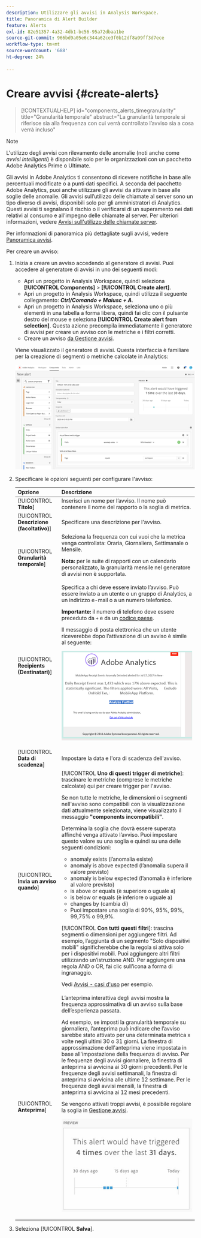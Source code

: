```yaml
---
description: Utilizzare gli avvisi in Analysis Workspace.
title: Panoramica di Alert Builder
feature: Alerts
exl-id: 82e51357-4a32-4db1-bc56-95a72dbaa1be
source-git-commit: 966bd9a05e6c344a62ce3f0b12df8a99ff3d7ece
workflow-type: tm+mt
source-wordcount: '688'
ht-degree: 24%

---
```


# Creare avvisi {#create-alerts}

<!-- markdownlint-disable MD034 -->

>[!CONTEXTUALHELP]
>id="components_alerts_timegranularity"
>title="Granularità temporale"
>abstract="La granularità temporale si riferisce sia alla frequenza con cui verrà controllato l’avviso sia a cosa verrà incluso"

<!-- markdownlint-enable MD034 -->

>[!NOTE]
>
>L&#39;utilizzo degli avvisi con rilevamento delle anomalie (noti anche come _avvisi intelligenti_) è disponibile solo per le organizzazioni con un pacchetto Adobe Analytics Prime o Ultimate.

Gli avvisi in Adobe Analytics ti consentono di ricevere notifiche in base alle percentuali modificate o a punti dati specifici. A seconda del pacchetto Adobe Analytics, puoi anche utilizzare gli avvisi da attivare in base alle soglie delle anomalie. Gli avvisi sull’utilizzo delle chiamate al server sono un tipo diverso di avvisi, disponibili solo per gli amministratori di Analytics. Questi avvisi ti segnalano il rischio o il verificarsi di un superamento nei dati relativi al consumo e all’impegno delle chiamate al server. Per ulteriori informazioni, vedere [Avvisi sull&#39;utilizzo delle chiamate server](/help/admin/admin/c-server-call-usage/scu-alerts.md).

Per informazioni di panoramica più dettagliate sugli avvisi, vedere [Panoramica avvisi](/help/components/c-alerts/intellligent-alerts.md).

Per creare un avviso:

1. Inizia a creare un avviso accedendo al generatore di avvisi. Puoi accedere al generatore di avvisi in uno dei seguenti modi:

   * Apri un progetto in Analysis Workspace, quindi seleziona **[!UICONTROL Components]** > **[!UICONTROL Create alert]**.
   * Apri un progetto in Analysis Workspace, quindi utilizza il seguente collegamento: ***Ctrl/Comando + Maiusc + A***.
   * Apri un progetto in Analysis Workspace, seleziona uno o più elementi in una tabella a forma libera, quindi fai clic con il pulsante destro del mouse e seleziona **[!UICONTROL Create alert from selection]**. Questa azione precompila immediatamente il generatore di avvisi per creare un avviso con le metriche e i filtri corretti.
   * Creare un avviso [da Gestione avvisi](/help/components/c-alerts/alert-manager.md#create-alerts).

   Viene visualizzato il generatore di avvisi. Questa interfaccia è familiare per la creazione di segmenti o metriche calcolate in Analytics:

   ![](assets/alert-builder.png)

1. Specificare le opzioni seguenti per configurare l&#39;avviso:

   | Opzione | Descrizione |
   |---------|----------|
   | [!UICONTROL **Titolo**] | Inserisci un nome per l’avviso. Il nome può contenere il nome del rapporto o la soglia di metrica. |
   | [!UICONTROL **Descrizione (facoltativo)**] | Specificare una descrizione per l&#39;avviso. |
   | [!UICONTROL **Granularità temporale**] | Seleziona la frequenza con cui vuoi che la metrica venga controllata: Oraria, Giornaliera, Settimanale o Mensile.<p><b>Nota:</b> per le suite di rapporti con un calendario personalizzato, la granularità mensile nel generatore di avvisi non è supportata.<!--true?--></p> |
   | [!UICONTROL **Recipients (Destinatari)**] | Specifica a chi deve essere inviato l’avviso. Può essere inviato a un utente o un gruppo di Analytics, a un indirizzo e-mail o a un numero telefonico.<p><b>Importante:</b> il numero di telefono deve essere preceduto da `+` e da un [codice paese](https://countrycode.org/).</p><p>Il messaggio di posta elettronica che un utente riceverebbe dopo l’attivazione di un avviso è simile al seguente:</p><p>![](assets/alerts-email.PNG)</p> |
   | [!UICONTROL **Data di scadenza**] | Impostare la data e l&#39;ora di scadenza dell&#39;avviso. |
   | [!UICONTROL **Invia un avviso quando**] | [!UICONTROL **Uno di questi trigger di metriche**]: trascinare le metriche (comprese le metriche calcolate) qui per creare trigger per l&#39;avviso.<p>Se non tutte le metriche, le dimensioni o i segmenti nell&#39;avviso sono compatibili con la visualizzazione dati attualmente selezionata, viene visualizzato il messaggio **&quot;components incompatibili&quot;**.</p><p>Determina la soglia che dovrà essere superata affinché venga attivato l’avviso. Puoi impostare questo valore su una soglia e quindi su una delle seguenti condizioni:</p><ul><li>anomaly exists (l’anomalia esiste)</li><li>anomaly is above expected (l’anomalia supera il valore previsto)</li><li>anomaly is below expected (l’anomalia è inferiore al valore previsto)</li><li>is above or equals (è superiore o uguale a)</li><li>is below or equals (è inferiore o uguale a)</li><li>changes by (cambia di)</li><li>Puoi impostare una soglia di 90%, 95%, 99%, 99,75% o 99,9%.</li></ul><p>[!UICONTROL **Con tutti questi filtri**]: trascina segmenti o dimensioni per aggiungere filtri. Ad esempio, l’aggiunta di un segmento &quot;Solo dispositivi mobili&quot; significherebbe che la regola si attiva solo per i dispositivi mobili. Puoi aggiungere altri filtri utilizzando un’istruzione AND. Per aggiungere una regola AND o OR, fai clic sull’icona a forma di ingranaggio.</p><p>Vedi [Avvisi - casi d&#39;uso](/help/components/c-alerts/alerts-use-cases.md) per esempio.</p> |
   | [!UICONTROL **Anteprima**] | L’anteprima interattiva degli avvisi mostra la frequenza approssimativa di un avviso sulla base dell’esperienza passata.<p>Ad esempio, se imposti la granularità temporale su giornaliera, l’anteprima può indicare che l’avviso sarebbe stato attivato per una determinata metrica x volte negli ultimi 30 o 31 giorni. La finestra di approssimazione dell&#39;anteprima viene impostata in base all&#39;impostazione della frequenza di avviso. Per le frequenze degli avvisi giornaliere, la finestra di anteprima si avvicina ai 30 giorni precedenti. Per le frequenze degli avvisi settimanali, la finestra di anteprima si avvicina alle ultime 12 settimane. Per le frequenze degli avvisi mensili, la finestra di anteprima si avvicina ai 12 mesi precedenti.</p><p>Se vengono attivati troppi avvisi, è possibile regolare la soglia in [Gestione avvisi](/help/components/c-alerts/alert-manager.md).</p><p>![](assets/alert_preview.png)</p> |

1. Seleziona [!UICONTROL **Salva**].

